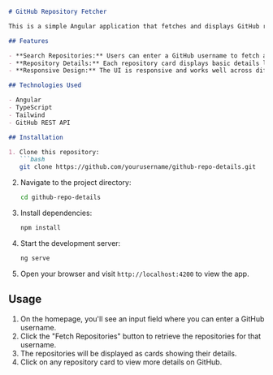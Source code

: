 
```markdown
# GitHub Repository Fetcher

This is a simple Angular application that fetches and displays GitHub repositories for a given username.

## Features

- **Search Repositories:** Users can enter a GitHub username to fetch and display the repositories associated with that user.
- **Repository Details:** Each repository card displays basic details like the repository name, description, topics, and GitHub link.
- **Responsive Design:** The UI is responsive and works well across different devices.

## Technologies Used

- Angular
- TypeScript
- Tailwind
- GitHub REST API

## Installation

1. Clone this repository:
   ```bash
   git clone https://github.com/yourusername/github-repo-details.git
   ```

2. Navigate to the project directory:
   ```bash
   cd github-repo-details
   ```

3. Install dependencies:
   ```bash
   npm install
   ```

4. Start the development server:
   ```bash
   ng serve
   ```

5. Open your browser and visit `http://localhost:4200` to view the app.

## Usage

1. On the homepage, you'll see an input field where you can enter a GitHub username.
2. Click the "Fetch Repositories" button to retrieve the repositories for that username.
3. The repositories will be displayed as cards showing their details.
4. Click on any repository card to view more details on GitHub.
